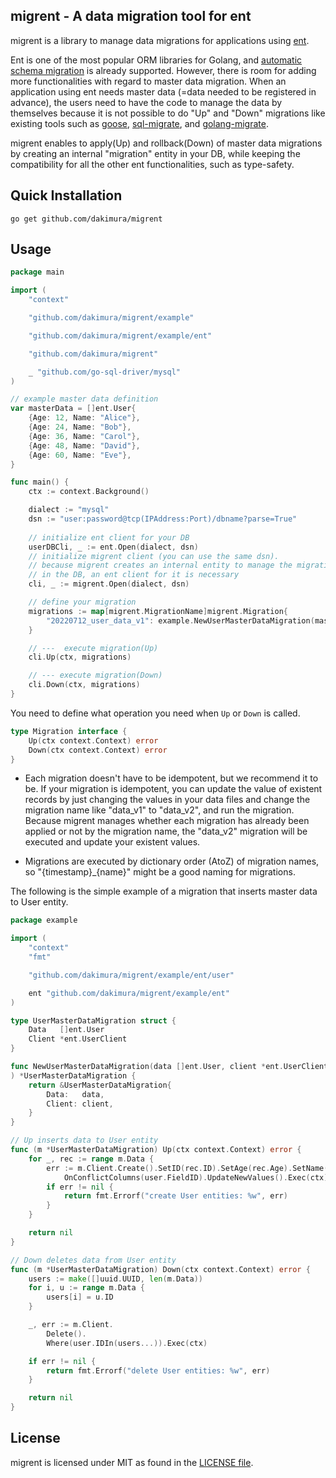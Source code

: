 ## migrent - A data migration tool for ent

migrent is a library to manage data migrations for applications using [ent](https://github.com/ent/ent).

Ent is one of the most popular ORM libraries for Golang, and [automatic schema migration](https://entgo.io/docs/migrate)
is already supported.
However, there is room for adding more functionalities with regard to master data migration.
When an application using ent needs master data (=data needed to be registered in advance), the users need to have the
code to manage the data by themselves because it is not possible to do "Up" and "Down" migrations like
existing tools such as [goose](https://github.com/pressly/goose), [sql-migrate](https://github.com/rubenv/sql-migrate),
and [golang-migrate](https://github.com/golang-migrate/migrate).

migrent enables to apply(Up) and rollback(Down) of master data migrations by creating an internal "migration" entity in
your DB, while
keeping the compatibility for all the other ent functionalities, such as type-safety.

## Quick Installation

```console
go get github.com/dakimura/migrent
```

## Usage

```go
package main

import (
	"context"

	"github.com/dakimura/migrent/example"

	"github.com/dakimura/migrent/example/ent"

	"github.com/dakimura/migrent"

	_ "github.com/go-sql-driver/mysql"
)

// example master data definition 
var masterData = []ent.User{
	{Age: 12, Name: "Alice"},
	{Age: 24, Name: "Bob"},
	{Age: 36, Name: "Carol"},
	{Age: 48, Name: "David"},
	{Age: 60, Name: "Eve"},
}

func main() {
	ctx := context.Background()

	dialect := "mysql"
	dsn := "user:password@tcp(IPAddress:Port)/dbname?parse=True"
	
	// initialize ent client for your DB
	userDBCli, _ := ent.Open(dialect, dsn)
	// initialize migrent client (you can use the same dsn).
	// because migrent creates an internal entity to manage the migration history
	// in the DB, an ent client for it is necessary
	cli, _ := migrent.Open(dialect, dsn)

	// define your migration
	migrations := map[migrent.MigrationName]migrent.Migration{
		"20220712_user_data_v1": example.NewUserMasterDataMigration(masterData, userDBCli.User),
	}

	// ---  execute migration(Up)
	cli.Up(ctx, migrations)

	// --- execute migration(Down)
	cli.Down(ctx, migrations)
}

```

You need to define what operation you need when `Up` or `Down` is called.

```go
type Migration interface {
	Up(ctx context.Context) error
	Down(ctx context.Context) error
}
```

- Each migration doesn't have to be idempotent, but we recommend it to be.
  If your migration is idempotent, you can update the value of existent records
  by just changing the values in your data files and change the migration name like "data_v1" to "data_v2",
  and run the migration.
  Because migrent manages whether each migration has already been applied or not by the migration name,
  the "data_v2" migration will be executed and update your existent values.

- Migrations are executed by dictionary order (AtoZ) of migration names, so "{timestamp}_{name}" might be a good naming
  for migrations.

The following is the simple example of a migration that inserts master data to User entity.

```go
package example

import (
	"context"
	"fmt"

	"github.com/dakimura/migrent/example/ent/user"

	ent "github.com/dakimura/migrent/example/ent"
)

type UserMasterDataMigration struct {
	Data   []ent.User
	Client *ent.UserClient
}

func NewUserMasterDataMigration(data []ent.User, client *ent.UserClient,
) *UserMasterDataMigration {
	return &UserMasterDataMigration{
		Data:   data,
		Client: client,
	}
}

// Up inserts data to User entity
func (m *UserMasterDataMigration) Up(ctx context.Context) error {
	for _, rec := range m.Data {
		err := m.Client.Create().SetID(rec.ID).SetAge(rec.Age).SetName(rec.Name).
			OnConflictColumns(user.FieldID).UpdateNewValues().Exec(ctx)
		if err != nil {
			return fmt.Errorf("create User entities: %w", err)
		}
	}

	return nil
}

// Down deletes data from User entity
func (m *UserMasterDataMigration) Down(ctx context.Context) error {
	users := make([]uuid.UUID, len(m.Data))
	for i, u := range m.Data {
		users[i] = u.ID
	}

	_, err := m.Client.
		Delete().
		Where(user.IDIn(users...)).Exec(ctx)

	if err != nil {
		return fmt.Errorf("delete User entities: %w", err)
	}

	return nil
}
```

## License

migrent is licensed under MIT as found in the [LICENSE file](LICENSE).
